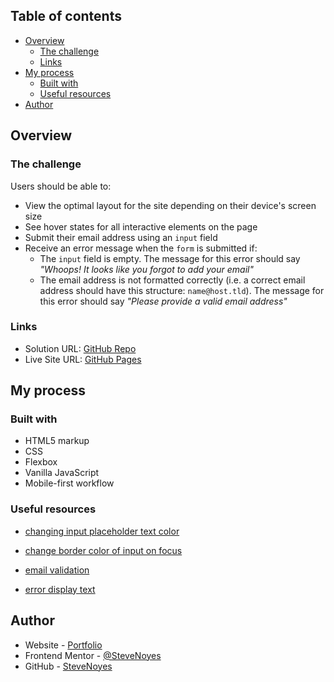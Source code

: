 ## Table of contents

- [Overview](#overview)
  - [The challenge](#the-challenge)
  - [Links](#links)
- [My process](#my-process)
  - [Built with](#built-with)
  - [Useful resources](#useful-resources)
- [Author](#author)

## Overview

### The challenge

Users should be able to:

- View the optimal layout for the site depending on their device's screen size
- See hover states for all interactive elements on the page
- Submit their email address using an `input` field
- Receive an error message when the `form` is submitted if:
	- The `input` field is empty. The message for this error should say *"Whoops! It looks like you forgot to add your email"*
	- The email address is not formatted correctly (i.e. a correct email address should have this structure: `name@host.tld`). The message for this error should say *"Please provide a valid email address"*

### Links

- Solution URL: [GitHub Repo](https://github.com/SteveNoyes/ping-landing-page)
- Live Site URL: [GitHub Pages](https://stevenoyes.github.io/ping-landing-page/)

## My process

### Built with

- HTML5 markup
- CSS  
- Flexbox
- Vanilla JavaScript
- Mobile-first workflow

### Useful resources

- [changing input placeholder text color](https://www.w3schools.com/howto/howto_css_placeholder.asp)

- [change border color of input on focus](https://stackoverflow.com/questions/16156594/how-to-change-border-color-of-textarea-on-focus) 

- [email validation](w3resource.com/javascript/form/email-validation.php) 

- [error display text](https://code-boxx.com/show-error-messages-html-forms/)

## Author

- Website - [Portfolio](https://www.stevenmnoyes.com)
- Frontend Mentor - [@SteveNoyes](https://www.frontendmentor.io/profile/SteveNoyes)
- GitHub - [SteveNoyes](https://github.com/SteveNoyes)